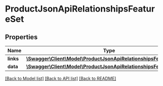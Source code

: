 # ProductJsonApiRelationshipsFeatureSet

## Properties
Name | Type | Description | Notes
------------ | ------------- | ------------- | -------------
**links** | [**\Swagger\Client\Model\ProductJsonApiRelationshipsFeatureSetLinks**](ProductJsonApiRelationshipsFeatureSetLinks.md) |  | [optional] 
**data** | [**\Swagger\Client\Model\ProductJsonApiRelationshipsFeatureSetData**](ProductJsonApiRelationshipsFeatureSetData.md) |  | [optional] 

[[Back to Model list]](../../README.md#documentation-for-models) [[Back to API list]](../../README.md#documentation-for-api-endpoints) [[Back to README]](../../README.md)

